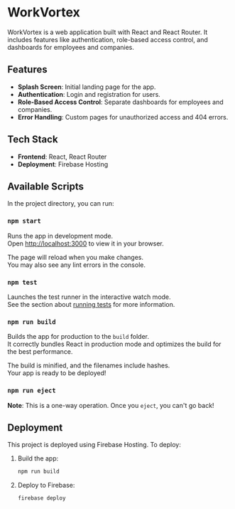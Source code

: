 # WorkVortex

WorkVortex is a web application built with React and React Router. It includes features like authentication, role-based access control, and dashboards for employees and companies.

## Features

- **Splash Screen**: Initial landing page for the app.
- **Authentication**: Login and registration for users.
- **Role-Based Access Control**: Separate dashboards for employees and companies.
- **Error Handling**: Custom pages for unauthorized access and 404 errors.

## Tech Stack

- **Frontend**: React, React Router
- **Deployment**: Firebase Hosting

## Available Scripts

In the project directory, you can run:

### `npm start`

Runs the app in development mode.\
Open [http://localhost:3000](http://localhost:3000) to view it in your browser.

The page will reload when you make changes.\
You may also see any lint errors in the console.

### `npm test`

Launches the test runner in the interactive watch mode.\
See the section about [running tests](https://facebook.github.io/create-react-app/docs/running-tests) for more information.

### `npm run build`

Builds the app for production to the `build` folder.\
It correctly bundles React in production mode and optimizes the build for the best performance.

The build is minified, and the filenames include hashes.\
Your app is ready to be deployed!

### `npm run eject`

**Note**: This is a one-way operation. Once you `eject`, you can't go back!

## Deployment

This project is deployed using Firebase Hosting. To deploy:

1. Build the app:
   ```bash
   npm run build

2. Deploy to Firebase:
    ```bash
    firebase deploy



